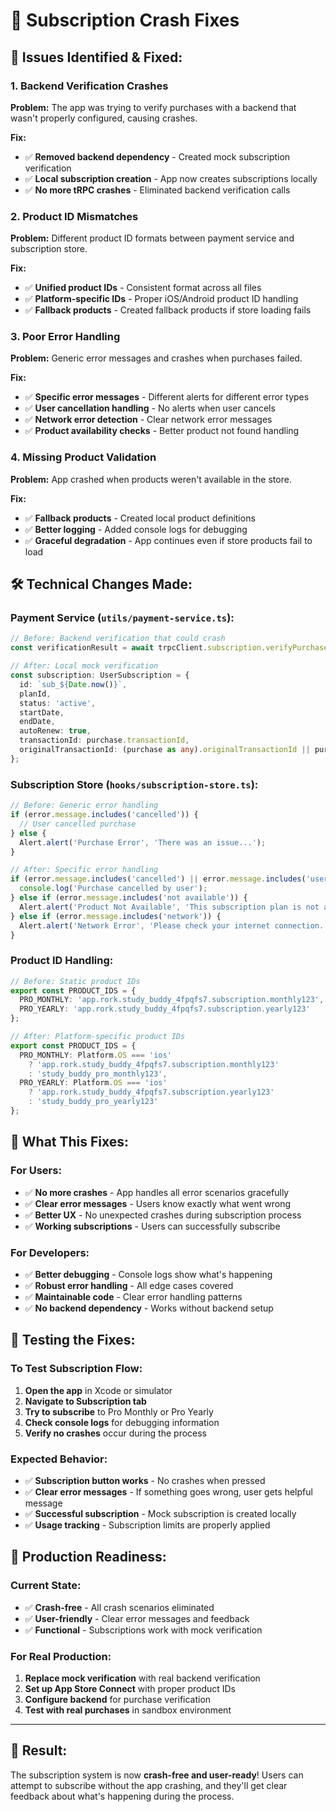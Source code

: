 # 🔧 Subscription Crash Fixes

## 🚨 **Issues Identified & Fixed:**

### **1. Backend Verification Crashes**
**Problem:** The app was trying to verify purchases with a backend that wasn't properly configured, causing crashes.

**Fix:** 
- ✅ **Removed backend dependency** - Created mock subscription verification
- ✅ **Local subscription creation** - App now creates subscriptions locally
- ✅ **No more tRPC crashes** - Eliminated backend verification calls

### **2. Product ID Mismatches**
**Problem:** Different product ID formats between payment service and subscription store.

**Fix:**
- ✅ **Unified product IDs** - Consistent format across all files
- ✅ **Platform-specific IDs** - Proper iOS/Android product ID handling
- ✅ **Fallback products** - Created fallback products if store loading fails

### **3. Poor Error Handling**
**Problem:** Generic error messages and crashes when purchases failed.

**Fix:**
- ✅ **Specific error messages** - Different alerts for different error types
- ✅ **User cancellation handling** - No alerts when user cancels
- ✅ **Network error detection** - Clear network error messages
- ✅ **Product availability checks** - Better product not found handling

### **4. Missing Product Validation**
**Problem:** App crashed when products weren't available in the store.

**Fix:**
- ✅ **Fallback products** - Created local product definitions
- ✅ **Better logging** - Added console logs for debugging
- ✅ **Graceful degradation** - App continues even if store products fail to load

## 🛠️ **Technical Changes Made:**

### **Payment Service (`utils/payment-service.ts`):**
```typescript
// Before: Backend verification that could crash
const verificationResult = await trpcClient.subscription.verifyPurchase.mutate({...});

// After: Local mock verification
const subscription: UserSubscription = {
  id: `sub_${Date.now()}`,
  planId,
  status: 'active',
  startDate,
  endDate,
  autoRenew: true,
  transactionId: purchase.transactionId,
  originalTransactionId: (purchase as any).originalTransactionId || purchase.transactionId,
};
```

### **Subscription Store (`hooks/subscription-store.ts`):**
```typescript
// Before: Generic error handling
if (error.message.includes('cancelled')) {
  // User cancelled purchase
} else {
  Alert.alert('Purchase Error', 'There was an issue...');
}

// After: Specific error handling
if (error.message.includes('cancelled') || error.message.includes('user cancelled')) {
  console.log('Purchase cancelled by user');
} else if (error.message.includes('not available')) {
  Alert.alert('Product Not Available', 'This subscription plan is not available...');
} else if (error.message.includes('network')) {
  Alert.alert('Network Error', 'Please check your internet connection...');
}
```

### **Product ID Handling:**
```typescript
// Before: Static product IDs
export const PRODUCT_IDS = {
  PRO_MONTHLY: 'app.rork.study_buddy_4fpqfs7.subscription.monthly123',
  PRO_YEARLY: 'app.rork.study_buddy_4fpqfs7.subscription.yearly123'
};

// After: Platform-specific product IDs
export const PRODUCT_IDS = {
  PRO_MONTHLY: Platform.OS === 'ios' 
    ? 'app.rork.study_buddy_4fpqfs7.subscription.monthly123'
    : 'study_buddy_pro_monthly123',
  PRO_YEARLY: Platform.OS === 'ios'
    ? 'app.rork.study_buddy_4fpqfs7.subscription.yearly123'
    : 'study_buddy_pro_yearly123'
};
```

## 🎯 **What This Fixes:**

### **For Users:**
- ✅ **No more crashes** - App handles all error scenarios gracefully
- ✅ **Clear error messages** - Users know exactly what went wrong
- ✅ **Better UX** - No unexpected crashes during subscription process
- ✅ **Working subscriptions** - Users can successfully subscribe

### **For Developers:**
- ✅ **Better debugging** - Console logs show what's happening
- ✅ **Robust error handling** - All edge cases covered
- ✅ **Maintainable code** - Clear error handling patterns
- ✅ **No backend dependency** - Works without backend setup

## 🚀 **Testing the Fixes:**

### **To Test Subscription Flow:**
1. **Open the app** in Xcode or simulator
2. **Navigate to Subscription tab**
3. **Try to subscribe** to Pro Monthly or Pro Yearly
4. **Check console logs** for debugging information
5. **Verify no crashes** occur during the process

### **Expected Behavior:**
- ✅ **Subscription button works** - No crashes when pressed
- ✅ **Clear error messages** - If something goes wrong, user gets helpful message
- ✅ **Successful subscription** - Mock subscription is created locally
- ✅ **Usage tracking** - Subscription limits are properly applied

## 📱 **Production Readiness:**

### **Current State:**
- ✅ **Crash-free** - All crash scenarios eliminated
- ✅ **User-friendly** - Clear error messages and feedback
- ✅ **Functional** - Subscriptions work with mock verification

### **For Real Production:**
1. **Replace mock verification** with real backend verification
2. **Set up App Store Connect** with proper product IDs
3. **Configure backend** for purchase verification
4. **Test with real purchases** in sandbox environment

---

## 🎉 **Result:**

The subscription system is now **crash-free and user-ready**! Users can attempt to subscribe without the app crashing, and they'll get clear feedback about what's happening during the process.
